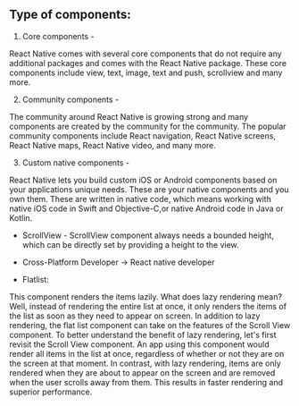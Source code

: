 ## Type of components:

1. Core components -

React Native comes with several core components that do not require any additional packages and comes with the React Native package.
These core components include view, text, image, text and push, scrollview and many more. 

2. Community components -

The community around React Native is growing strong and many components are created by the community for the community. The popular community 
components include React navigation, React Native screens, React Native maps, React Native video, and many more.

3. Custom native components -

React Native lets you build custom iOS or Android components based on your applications unique needs. These are your native components and you 
own them. These are written in native code, which means working with native iOS code in Swift and Objective-C,or native Android code in Java or 
Kotlin.

- ScrollView - ScrollView component always needs a bounded height, which can be directly set by providing a height to the view.

- Cross-Platform Developer -> React native developer

- Flatlist:

This component renders the items lazily. What does lazy rendering mean? Well, instead of rendering the entire list at once, it only renders the items of the list
as soon as they need to appear on screen. In addition to lazy rendering, the flat list component can take on the features of the Scroll View component. To better understand the benefit of lazy rendering, let's first revisit the Scroll View component. An app using this component would render all items in the list at once, regardless of whether or not they are on the screen at that moment. In contrast, with lazy rendering, items are only rendered when they are about to appear on the screen and are removed when the user scrolls away from them. This results in faster rendering and superior performance. 
